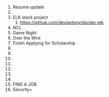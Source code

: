1. Resume update
2. 
3. ELK stack project
	1. https://github.com/deviantony/docker-elk
4. NCL
5. Game Night
6. Over the Wire
7.  Finish Applying for Scholarship
8. 
9.  
10.  
11.  
12. 
13. 
14. 
15. FIND A JOB
16. Security+ 
